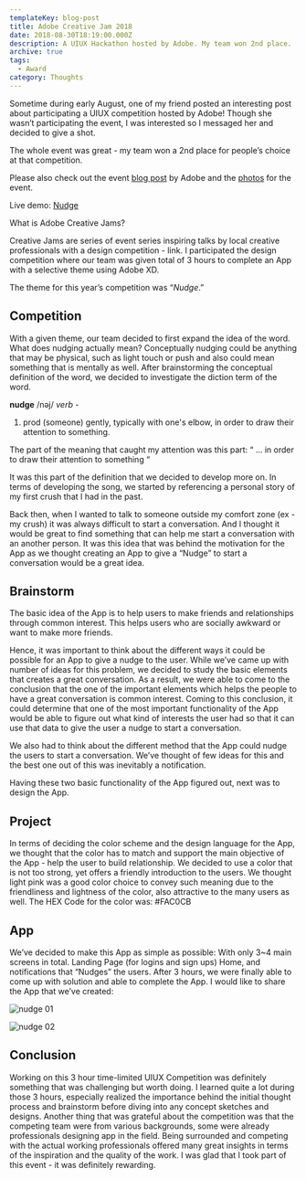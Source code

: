 ```yaml
---
templateKey: blog-post
title: Adobe Creative Jam 2018
date: 2018-08-30T18:19:00.000Z
description: A UIUX Hackathon hosted by Adobe. My team won 2nd place.
archive: true
tags:
  - Award
category: Thoughts
---
```

Sometime during early August, one of my friend posted an interesting post about participating a UIUX competition hosted by Adobe! Though she wasn’t participating the event, I was interested so I messaged her and decided to give a shot.

The whole event was great - my team won a 2nd place for people’s choice at that competition.

Please also check out the event [blog post](https://www.behance.net/gallery/69914547/Chicago-Creative-Jam-2018) by Adobe and the [photos](https://www.flickr.com/photos/143611891@N04/albums/72157673069370898) for the event.

Live demo: [Nudge](https://xd.adobe.com/view/9c79e347-d710-43e5-7917-8b5d83f5872a-ea48/)

What is Adobe Creative Jams?

Creative Jams are series of event series inspiring talks by local creative professionals with a design competition - link. I participated the design competition where our team was given total of 3 hours to complete an App with a selective theme using Adobe XD.

The theme for this year’s competition was “_Nudge_.”

## Competition

With a given theme, our team decided to first expand the idea of the word. What does nudging actually mean? Conceptually nudging could be anything that may be physical, such as light touch or push and also could mean something that is mentally as well. After brainstorming the conceptual definition of the word, we decided to investigate the diction term of the word.

**nudge** /nəj/ _verb_ -

1. prod (someone) gently, typically with one's elbow, in order to draw their attention to something.

The part of the meaning that caught my attention was this part: “ … in order to draw their attention to something “

It was this part of the definition that we decided to develop more on. In terms of developing the song, we started by referencing a personal story of my first crush that I had in the past.

Back then, when I wanted to talk to someone outside my comfort zone (ex - my crush) it was always difficult to start a conversation. And I thought it would be great to find something that can help me start a conversation with an another person. It was this idea that was behind the motivation for the App as we thought creating an App to give a “Nudge” to start a conversation would be a great idea.

## Brainstorm

The basic idea of the App is to help users to make friends and relationships through common interest. This helps users who are socially awkward or want to make more friends.

Hence, it was important to think about the different ways it could be possible for an App to give a nudge to the user. While we’ve came up with number of ideas for this problem, we decided to study the basic elements that creates a great conversation. As a result, we were able to come to the conclusion that the one of the important elements which helps the people to have a great conversation is common interest. Coming to this conclusion, it could determine that one of the most important functionality of the App would be able to figure out what kind of interests the user had so that it can use that data to give the user a nudge to start a conversation.

We also had to think about the different method that the App could nudge the users to start a conversation. We’ve thought of few ideas for this and the best one out of this was inevitably a notification.

Having these two basic functionality of the App figured out, next was to design the App.

## Project

In terms of deciding the color scheme and the design language for the App, we thought that the color has to match and support the main objective of the App - help the user to build relationship. We decided to use a color that is not too strong, yet offers a friendly introduction to the users. We thought light pink was a good color choice to convey such meaning due to the friendliness and lightness of the color, also attractive to the many users as well. The HEX Code for the color was: #FAC0CB

## App

We’ve decided to make this App as simple as possible: With only 3~4 main screens in total. Landing Page (for logins and sign ups) Home, and notifications that “Nudges” the users. After 3 hours, we were finally able to come up with solution and able to complete the App. I would like to share the App that we’ve created:

![nudge 01](/img/screen-shot-2019-02-25-at-1.22.53-pm.png "nudge 01")

![nudge 02](/img/screen-shot-2019-02-25-at-1.23.30-pm.png "nudge 02")

## Conclusion

Working on this 3 hour time-limited UIUX Competition was definitely something that was challenging but worth doing. I learned quite a lot during those 3 hours, especially realized the importance behind the initial thought process and brainstorm before diving into any concept sketches and designs. Another thing that was grateful about the competition was that the competing team were from various backgrounds, some were already professionals designing app in the field. Being surrounded and competing with the actual working professionals offered many great insights in terms of the inspiration and the quality of the work. I was glad that I took part of this event - it was definitely rewarding.
